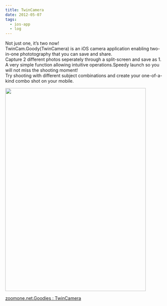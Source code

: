 ```yaml
---
title: TwinCamera
date: 2012-05-07
tags:
  - ios-app
  - log
---
```


Not just one, it’s two now!<br>
TwinCam.Goody(TwinCamera) is an iOS camera application enabling two-in-one phototography that you can save and share. <br>
Capture 2 different photos seperately through a split-screen and save as 1.<br>
A very simple function allowing intuitive operations.Speedy launch so you will not miss the shooting moment!<br>
Try shooting with different subject combinations and create your one-of-a-kind combo shot on your mobile.

<a href="http://zoomone.net/Goodies/TwinCamera/" title="Untitled by shigeki.takeguchi, on Flickr"><img src="http://farm8.staticflickr.com/7194/7152806143_c3c709e724_z.jpg" width="444" height="640" alt=""></a>

<a href="http://zoomone.net/Goodies/TwinCamera/" title="zoomone.net.Goodies : TwinCamera">zoomone.net.Goodies : TwinCamera</a>
